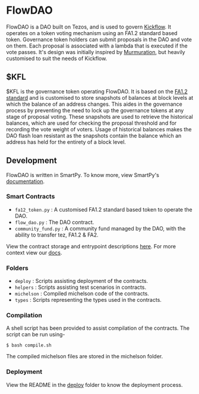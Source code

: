 # FlowDAO

FlowDAO is a DAO built on Tezos, and is used to govern [Kickflow](https://kickflow.io). It operates on a token voting mechanism using an FA1.2 standard based token. Governance token holders can submit proposals in the DAO and vote on them. Each proposal is associated with a lambda that is executed if the vote passes. It's design was initially inspired by [Murmuration](https://github.com/Hover-Labs/murmuration), but heavily customised to suit the needs of Kickflow.

## $KFL

$KFL is the governance token operating FlowDAO. It is based on the [FA1.2 standard](https://gitlab.com/tezos/tzip/-/blob/master/proposals/tzip-7/tzip-7.md) and is customised to store snapshots of balances at block levels at which the balance of an address changes. This aides in the governance process by preventing the need to lock up the governance tokens at any stage of proposal voting.
These snapshots are used to retrieve the historical balances, which are used for checking the proposal threshold and for recording the vote weight of voters. Usage of historical balances makes the DAO flash loan resistant as the snapshots contain the balance which an address has held for the entirety of a block level.

## Development

FlowDAO is written in SmartPy. To know more, view SmartPy's [documentation](https://docs.smartpy.io/).

### Smart Contracts

- `fa12_token.py` : A customised FA1.2 standard based token to operate the DAO.
- `flow_dao.py` : The DAO contract.
- `community_fund.py` : A community fund managed by the DAO, with the ability to transfer tez, FA1.2 & FA2.

View the contract storage and entrypoint descriptions [here](https://github.com/kickflowio/flow-dao/tree/master/docs). For more context view our [docs](https://kickflow.gitbook.io/kickflow-documentation/).

### Folders

- `deploy` : Scripts assisting deployment of the contracts.
- `helpers` : Scripts assisting test scenarios in contracts.
- `michelson` : Compiled michelson code of the contracts.
- `types` : Scripts representing the types used in the contracts.

### Compilation

A shell script has been provided to assist compilation of the contracts. The script can be run using-

```shell
$ bash compile.sh
```

The compiled michelson files are stored in the michelson folder.

### Deployment

View the README in the [deploy](https://github.com/kickflowio/flow-dao/tree/master/deploy) folder to know the deployment process.
